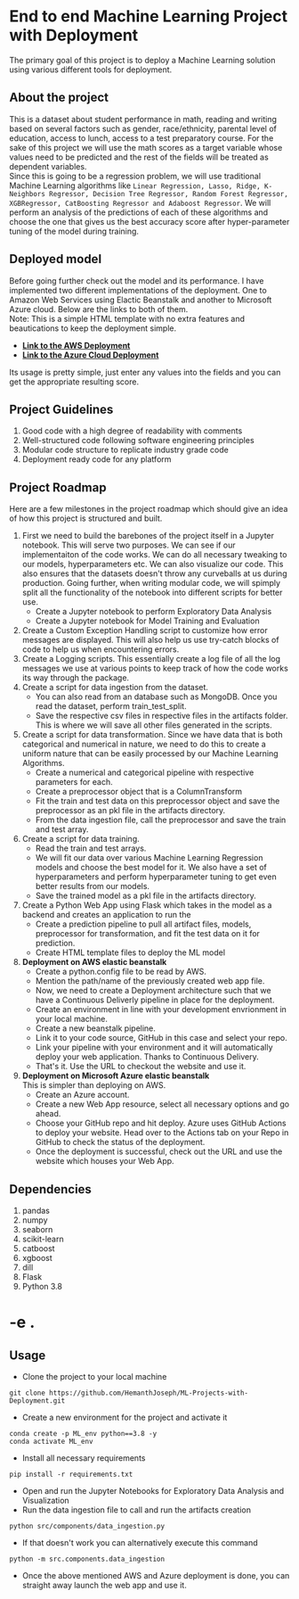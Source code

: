# End to end Machine Learning Project with Deployment
The primary goal of this project is to deploy a Machine Learning solution using various different tools for deployment.

## About the project
This is a dataset about student performance in math, reading and writing based on several factors such as gender, race/ethnicity, parental level of education, access to lunch, access to a test preparatory course. For the sake of this project we will use the math scores as a target variable whose values need to be predicted and the rest of the fields will be treated as dependent variables. <br>
Since this is going to be a regression problem, we will use traditional Machine Learning algorithms like ```Linear Regression, Lasso, Ridge, K-Neighbors Regressor, Decision Tree Regressor, Random Forest Regressor, XGBRegressor, CatBoosting Regressor and Adaboost Regressor```. We will perform an analysis of the predictions of each of these algorithms and choose the one that gives us the best accuracy score after hyper-parameter tuning of the model during training.

## Deployed model
Before going further check out the model and its performance. I have implemented two different implementations of the deployment. One to Amazon Web Services using Elactic Beanstalk and another to Microsoft Azure cloud. Below are the links to both of them.<br>
Note: This is a simple HTML template with no extra features and beautications to keep the deployment simple.<br>
* [**Link to the AWS Deployment**](http://studentperformance-env.eba-vmsivpx6.us-east-1.elasticbeanstalk.com/predictdata) <br>
* [**Link to the Azure Cloud Deployment**](https://studentperformanceprediction.azurewebsites.net/predictdata)

Its usage is pretty simple, just enter any values into the fields and you can get the appropriate resulting score.

## Project Guidelines
1. Good code with a high degree of readability with comments
2. Well-structured code following software engineering principles
3. Modular code structure to replicate industry grade code
4. Deployment ready code for any platform

## Project Roadmap
Here are a few milestones in the project roadmap which should give an idea of how this project is structured and built.
1. First we need to build the barebones of the project itself in a Jupyter notebook. This will serve two purposes. We can see if our implementaiton of the code works. We can do all necessary tweaking to our models, hyperparameters etc. We can also visualize our code. This also ensures that the datasets doesn't throw any curveballs at us during production. Going further, when writing modular code, we will spimply split all the functionality of the notebook into different scripts for better use.
    * Create a Jupyter notebook to perform Exploratory Data Analysis
    * Create a Jupyter notebook for Model Training and Evaluation
2. Create a Custom Exception Handling script to customize how error messages are displayed. This will also help us use try-catch blocks of code to help us when encountering errors.
3. Create a Logging scripts. This essentially create a log file of all the log messages we use at various points to keep track of how the code works its way through the package.
4. Create a script for data ingestion from the dataset.
    * You can also read from an database such as MongoDB. Once you read the dataset, perform train_test_split.
    * Save the respective csv files in respective files in the artifacts folder. This is where we will save all other files generated in the scripts.
5. Create a script for data transformation. Since we have data that is both categorical and numerical in nature, we need to do this to create a uniform nature that can be easily processed by our Machine Learning Algorithms.
    * Create a numerical and categorical pipeline with respective parameters for each.
    * Create a preprocessor object that is a ColumnTransform
    * Fit the train and test data on this preprocessor object and save the preprocessor as an pkl file in the artifacts directory.
    * From the data ingestion file, call the preprocessor and save the train and test array.
6. Create a script for data training. 
    * Read the train and test arrays.
    * We will fit our data over various Machine Learning Regression models and choose the best model for it. We also have a set of hyperparameters and perform hyperparameter tuning to get even better results from our models.
    * Save the trained model as a pkl file in the artifacts directory.
7. Create a Python Web App using Flask which takes in the model as a backend and creates an application to run the
    * Create a prediction pipeline to pull all artifact files, models, preprocessor for transformation, and fit the test data on it for prediction.
    * Create HTML template files to deploy the ML model
8. **Deployment on AWS elastic beanstalk** <br>
    * Create a python.config file to be read by AWS.
    * Mention the path/name of the previously created web app file.
    * Now, we need to create a Deployment architecture such that we have a Continuous Deliverly pipeline in place for the deployment.
    * Create an environment in line with your development envrionment in your local machine.
    * Create a new beanstalk pipeline.
    * Link it to your code source, GitHub in this case and select your repo.
    * Link your pipeline with your environment and it will automatically deploy your web application. Thanks to Continuous Delivery.
    * That's it. Use the URL to checkout the website and use it.
9. **Deployment on Microsoft Azure elastic beanstalk** <br>
    This is simpler than deploying on AWS.
    * Create an Azure account.
    * Create a new Web App resource, select all necessary options and go ahead.
    * Choose your GitHub repo and hit deploy. Azure uses GitHub Actions to deploy your website. Head over to the Actions tab on your Repo in GitHub to check the status of the deployment.
    * Once the deployment is successful, check out the URL and use the website which houses your Web App.

## Dependencies
1. pandas
2. numpy
3. seaborn
4. scikit-learn
5. catboost
6. xgboost
7. dill
8. Flask
9. Python 3.8
# -e .

## Usage
* Clone the project to your local machine
```
git clone https://github.com/HemanthJoseph/ML-Projects-with-Deployment.git
```
* Create a new environment for the project and activate it
```
conda create -p ML_env python==3.8 -y
conda activate ML_env
```
* Install all necessary requirements
```
pip install -r requirements.txt
```
* Open and run the Jupyter Notebooks for Exploratory Data Analysis and Visualization
* Run the data ingestion file to call and run the artifacts creation
```
python src/components/data_ingestion.py
```
* If that doesn't work you can alternatively execute this command
```
python -m src.components.data_ingestion
```
* Once the above mentioned AWS and Azure deployment is done, you can straight away launch the web app and use it.